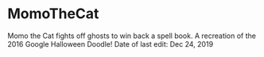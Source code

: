 # MomoTheCat

Momo the Cat fights off ghosts to win back a spell book. A recreation of the 2016 Google Halloween Doodle!
Date of last edit: Dec 24, 2019
